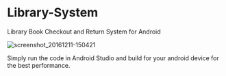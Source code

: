 # Library-System
Library Book Checkout and Return System for Android

![screenshot_20161211-150421](https://user-images.githubusercontent.com/18353476/27512675-ee979acc-58fd-11e7-810c-8741189ee9ad.png)

Simply run the code in Android Studio and build for your android device for the best performance.
